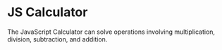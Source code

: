 # JS Calculator
The JavaScript Calculator can solve operations involving multiplication, division, subtraction, and addition.